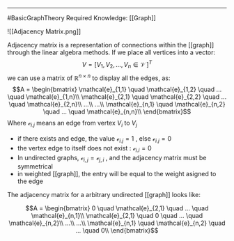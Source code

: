 ----
#BasicGraphTheory 
Required Knowledge: 
[[Graph]]

![[Adjacency Matrix.png]]

Adjacency matrix is a representation of connections within the [[graph]] through the linear algebra methods. If we place all vertices into a vector:
$$V = [V_1, V_2, ... , V_n \in \mathcal{V}\,]^T$$
we can use a matrix of $\mathbb{R}^{n \times n}$ to display all the edges, as:
$$A = \begin{bmatrix}
\mathcal{e}_{1,1} \quad \mathcal{e}_{1,2} \quad ... \quad \mathcal{e}_{1,n}\\
\mathcal{e}_{2,1} \quad \mathcal{e}_{2,2} \quad ... \quad \mathcal{e}_{2,n}\\
...\\
...\\
\mathcal{e}_{n,1} \quad \mathcal{e}_{n,2} \quad ... \quad \mathcal{e}_{n,n}\\
\end{bmatrix}$$
Where $\mathcal{e}_{i.j}$ means an edge from vertex $V_i$ to $V_j$ 

- if there exists and edge, the value $\mathcal{e}_{i.j} = 1$ , else  $\mathcal{e}_{i.j} = 0$
- the vertex edge to itself does not exist : $\mathcal{e}_{i.i} = 0$
- In undirected graphs, $\mathcal{e}_{i,j} = \mathcal{e}_{j,i}$ , and the adjacency matrix must be symmetrical
- in weighted [[graph]], the entry will be equal to the weight asigned to the edge

The adjacency matrix for a arbitrary undirected [[graph]] looks like:

$$A = \begin{bmatrix}
0 \quad \mathcal{e}_{2,1} \quad ... \quad \mathcal{e}_{n,1}\\
\mathcal{e}_{2,1} \quad 0 \quad ... \quad \mathcal{e}_{n,2}\\
...\\
...\\
\mathcal{e}_{n,1} \quad \mathcal{e}_{n,2} \quad ... \quad 0\\
\end{bmatrix}$$
